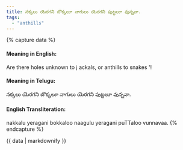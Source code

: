 ```yaml
---
title: నక్కలు యెరగని బొక్కలూ నాగులు యెరగని పుట్టలూ వున్నవా.
tags:
  - "anthills"
---
```


{% capture data %}
#### Meaning in English:
Are there holes unknown to j ackals, or anthills to snakes '!

#### Meaning in Telugu:
నక్కలు యెరగని బొక్కలూ నాగులు యెరగని పుట్టలూ వున్నవా.

#### English Transliteration:
nakkalu yeragani bokkaloo naagulu yeragani puTTaloo vunnavaa.
{% endcapture %}

{{ data | markdownify }}

